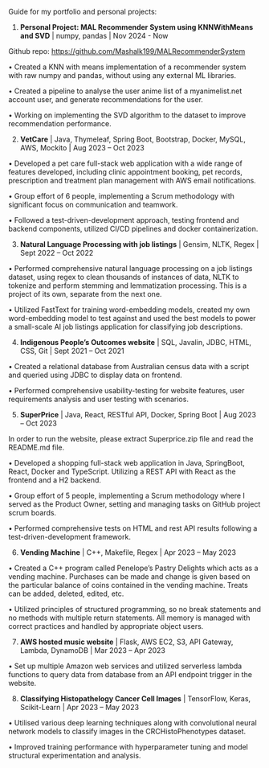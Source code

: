 Guide for my portfolio and personal projects:

1. **Personal Project: MAL Recommender System using KNNWithMeans and SVD** | numpy, pandas | Nov 2024 - Now

Github repo: https://github.com/Mashalk199/MALRecommenderSystem

• Created a KNN with means implementation of a recommender system with raw numpy and pandas, without using any external ML libraries.

• Created a pipeline to analyse the user anime list of a myanimelist.net account user, and generate recommendations for the user.

• Working on implementing the SVD algorithm to the dataset to improve recommendation performance.


2. **VetCare** | Java, Thymeleaf, Spring Boot, Bootstrap, Docker, MySQL, AWS, Mockito | Aug 2023 – Oct 2023

• Developed a pet care full-stack web application with a wide range of features developed, including clinic appointment booking, pet records, prescription and treatment plan management with AWS email notifications.

• Group effort of 6 people, implementing a Scrum methodology with significant focus on communication and
teamwork.

• Followed a test-driven-development approach, testing frontend and backend components, utilized CI/CD
pipelines and docker containerization.

3. **Natural Language Processing with job listings** | Gensim, NLTK, Regex | Sept 2022 – Oct 2022

• Performed comprehensive natural language processing on a job listings dataset, using regex to clean thousands of
instances of data, NLTK to tokenize and perform stemming and lemmatization processing. This is a project of its own, separate from the next one.

• Utilized FastText for training word-embedding models, created my own word-embedding model to test against and
used the best models to power a small-scale AI job listings application for classifying job descriptions.

4. **Indigenous People’s Outcomes website** | SQL, Javalin, JDBC, HTML, CSS, Git | Sept 2021 – Oct 2021

• Created a relational database from Australian census data with a script and queried using JDBC to display data on
frontend.

• Performed comprehensive usability-testing for website features, user requirements analysis and user testing with
scenarios.

5. **SuperPrice** | Java, React, RESTful API, Docker, Spring Boot | Aug 2023 – Oct 2023

In order to run the website, please extract Superprice.zip file and read the README.md file.

• Developed a shopping full-stack web application in Java, SpringBoot, React, Docker and TypeScript. Utilizing a
REST API with React as the frontend and a H2 backend.

• Group effort of 5 people, implementing a Scrum methodology where I served as the Product Owner, setting and
managing tasks on GitHub project scrum boards.

• Performed comprehensive tests on HTML and rest API results following a test-driven-development framework.

6. **Vending Machine** | C++, Makefile, Regex | Apr 2023 – May 2023

• Created a C++ program called Penelope’s Pastry Delights which acts as a vending machine. Purchases can be made and change is given based on the particular balance of coins
contained in the vending machine. Treats can be added, deleted, edited, etc.

• Utilized principles of structured programming, so no break statements and no methods with multiple return
statements. All memory is managed with correct practices and handled by appropriate object users.

7. **AWS hosted music website** | Flask, AWS EC2, S3, API Gateway, Lambda, DynamoDB | Mar 2023 – Apr 2023

• Set up multiple Amazon web services and utilized serverless lambda functions to query data from database from
an API endpoint trigger in the website.

8. **Classifying Histopathelogy Cancer Cell Images** | TensorFlow, Keras, Scikit-Learn | Apr 2023 – May 2023

• Utilised various deep learning techniques along with convolutional neural network models to classify images in
the CRCHistoPhenotypes dataset.

• Improved training performance with hyperparameter tuning and model structural experimentation and
analysis.
